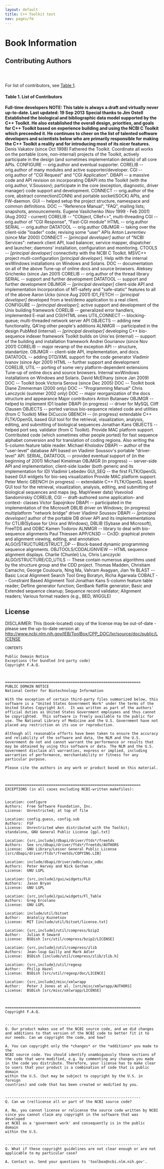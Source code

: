 ```yaml
---
layout: default
title: C++ Toolkit test
nav: pages/fm
---
```



Book Information
================

Contributing Authors
--------------------

###  

For list of contributors, see [Table 1](toolkit.fm.html#fm.T1).

#### Table 1. List of Contributors

**Full-time developers NOTE: This table is always a draft and virtually never up-to-date. Last updated: 19 Sep 2013**
**Special thanks to Jim Ostell**
**Established the biological and bibliographic data model supported by the C++ Toolkit. He also established the overall design, priorities, and goals for C++ Toolkit based on experience building and using the NCBI C Toolkit which preceeded it. He continues to cheer on the list of talented software developers and scientists below who are primarily responsible for making the C++ Toolkit a reality and for introducing most of its nicer features.**
Denis Vakatov (since Oct 1998)
Fathered the Toolkit. Coordinate all works on the portable (core, non-internal) projects of the Toolkit, actively participate in the design (and sometimes implementation details) of all core APIs. CONFIGURE -- orig.author and eventual supporter. CORELIB -- orig.author of many modules and active supporter/developer. CGI -- orig.author of "CGI Request" and "CGI Application". DBAPI -- a massive code and API revision on incorporating DBAPI into the Toolkit (with the orig.author, V.Soussov); participate in the core (exception, diagnostic, driver manager) code support and development. CONNECT -- orig.author of the core, abstract connection(CONN) and portable socket(SOCK) APIs, and FW-daemon. GUI -- helped setup the project structure, namespace and common definitions. DOC -- "Reference Manual", "FAQ", mailing lists; snapshots, announcements.
Eugene Vasilchenko (Nov 1999 - Feb 2001) (Aug 2002 - current)
CORELIB -- "CObject, CRef\<\>", multi-threading CGI -- orig.author of "CGI Response", "Fast-CGI module" HTML -- orig.author SERIAL -- orig.author DATATOOL -- orig.author OBJMGR -- taking over the client-side "loader" code; revising some "user" APIs
Anton Lavrentiev (since Mar 2000)
CONNECT -- *[principal developer]* author of "NCBI Services": network client API, load balancer, service mapper, dispatcher and launcher; daemons' installation, configuration and monitoring. CTOOLS -- *[principal developer]* connectivity with the NCBI C Toolkit. MSVC++ project mutli-configuration *[principal developer]*. Help with the internal wxWindows installations on Windows and Solaris. DOC -- documentation on all of the above Tune-up of online docs and source browsers.
Aleksey Grichenko (since Jan 2001)
CORELIB -- orig.author of the thread library SERIAL -- support and further development DATATOOL -- support and further development OBJMGR -- *[principal developer]* client-side API and implementation Incorporation of MT-safety and "safe-static" features to all of the above
Aaron Ucko (since Aug 2001)
ID1\_FETCH -- *[principal developer]* developed from a test/demo application to a real client. CONFIGURE -- *[principal developer]*; active support and development of the Unix building framework CORELIB -- generalized error handlers, implemented E-mail and CGI/HTML ones UTIL,CONNECT -- blocking-queue; multi-threaded network server API OBJECTS -- adding new functionality, QA'ing other people's additions ALNMGR -- participated in the design PubMed (internal) -- *[principal developer]* developing C++ bio-sequence indexer framework Toolkit builds on Unix'es (internal) -- support of the building and installation framework
Andrei Gourianov (since Nov 2001)
CORELIB -- major revamp of the exception API -- structure, standartize. OBJMGR -- client-side API, implementation, and docs. DATATOOL -- adding DTD/XML support for the code generator
Vladimir Ivanov (since Apr 2001)
HTML -- further support and development CORELIB, UTIL -- porting of some very platform-dependent extensions Tune-up of online docs and source browsers. Internal wxWindows installations on Windows and Solaris.
David McElhany (since Jan 2009)
DOC -- Toolkit book
Victoria Serova (since Dec 2005)
DOC -- Toolkit book
Diane Zimmerman (2000 only)
DOC -- "Programming Manual"
Chris Lanczycki (summer 2002 only)
DOC -- major reorganization of the docs structure and appearance
Major contributors
Anton Butanaev
OBJMGR -- helped to implement ID1 loader DBAPI (in progress) -- driver for MySQL
Cliff Clausen
OBJECTS -- ported various bio-sequence related code and utilities (from C Toolkit)
Mike DiCuccio
GBENCH -- (in progress) extendable C++ FLTK/OpenGL based GUI tool for the retrieval, visualization, analysis, editing, and submitting of biological sequences
Jonathan Kans
OBJECTS -- helped port seq. validator (from C Toolkit). Provide MAC platform support. Contributed code (which sometimes other people ported) for fast sequence alphabet conversion and for translation of coding regions. Also writing the 5-column feature table reader.
Michael Kholodov
DBAPI -- author of the "user-level" database API based on Vladimir Soussov's portable "driver-level" API. SERIAL, DATATOOL -- provided eventual support of (in the beginning of 2001)
Michael Kimelman
OBJMGR (in progress) -- server-side API and implementation, client-side loader (both generic and its implementation for ID)
Vladimir Lebedev
GUI\_SEQ -- the first FLTK/OpenGL based GUI widgets for bio-seq visualization Provide MAC platform support.
Peter Meric
GBENCH (in progress) -- extendable C++ FLTK/OpenGL based GUI tool for the retrieval, visualization, analysis, editing, and submitting of biological sequences and maps (eg. MapViewer data)
Vsevolod Sandomirskiy
CORELIB, CGI -- draft-authored some application- and context- classes
Victor Sapojnikov
DBAPI -- participated in the implementation of the Microsoft DBLIB driver on Windows; (in progress) multiplatform "network bridge" driver
Vladimir Soussov
DBAPI -- *[principal developer]* author of the portable DB driver API and its implemementations for CTLIB(Sybase for Unix and Windows), DBLIB (Sybase and Microsoft), FreeTDS and ODBC
Kamen Todorov
ALNMGR -- library to deal with bio-sequence alignments
Paul Thiessen
APP/CN3D -- Cn3D: graphical protein and alignment viewing, editing, and annotation. ALGO/STRUCTURE/STRUCT\_DP -- Block-based dynamic programming sequence alignments. OBJTOOLS/CDDALIGNVIEW -- HTML sequence alignment displays.
Charlie (Chunlei) Liu, Chris Lanczycki
ALGO/STRUCTURE/CD\_UTILS -- These contain numerous algorithms used by the structure group and the CDD project.
Thomas Madden, Christiam Camacho, George Coulouris, Ning Ma, Vahram Avagyan, Jian Ye
BLAST -- Basic Local Alignment Search Tool
Greg Boratyn, Richa Agarwala
COBALT -- Constraint Based Alignment Tool
Jonathan Kans
5-column feature table reader; Defline generator function; GenBank flatfile generator; Basic and Extended sequence cleanup; Sequence record validator; Alignment readers; Various format readers (e.g., BED, WIGGLE)

License
-------

DISCLAIMER: This (book-located) copy of the license may be out-of-date - please see the up-to-date version at: <http://www.ncbi.nlm.nih.gov/IEB/ToolBox/CPP_DOC/lxr/source/doc/public/LICENSE>

    CONTENTS

    Public Domain Notice
    Exceptions (for bundled 3rd-party code)
    Copyright F.A.Q.



    ==============================================================
    PUBLIC DOMAIN NOTICE
    National Center for Biotechnology Information

    With the exception of certain third-party files summarized below, this
    software is a "United States Government Work" under the terms of the
    United States Copyright Act.  It was written as part of the authors'
    official duties as United States Government employees and thus cannot
    be copyrighted.  This software is freely available to the public for
    use. The National Library of Medicine and the U.S. Government have not
    placed any restriction on its use or reproduction.

    Although all reasonable efforts have been taken to ensure the accuracy
    and reliability of the software and data, the NLM and the U.S.
    Government do not and cannot warrant the performance or results that
    may be obtained by using this software or data. The NLM and the U.S.
    Government disclaim all warranties, express or implied, including
    warranties of performance, merchantability or fitness for any
    particular purpose.

    Please cite the authors in any work or product based on this material.



    ==============================================================
    EXCEPTIONS (in all cases excluding NCBI-written makefiles):


    Location: configure
    Authors:  Free Software Foundation, Inc.
    License:  Unrestricted; at top of file

    Location: config.guess, config.sub
    Authors:  FSF
    License:  Unrestricted when distributed with the Toolkit;
    standalone, GNU General Public License [gpl.txt]

    Location: {src,include}/dbapi/driver/ftds*/freetds
    Authors:  See src/dbapi/driver/ftds*/freetds/AUTHORS
    License:  GNU Library/Lesser General Public License
    [src/dbapi/driver/ftds*/freetds/COPYING.LIB]

    Location: include/dbapi/driver/odbc/unix_odbc
    Authors:  Peter Harvey and Nick Gorham
    License:  GNU LGPL

    Location: {src,include}/gui/widgets/FLU
    Authors:  Jason Bryan
    License:  GNU LGPL

    Location: {src,include}/gui/widgets/Fl_Table
    Authors:  Greg Ercolano
    License:  GNU LGPL

    Location: include/util/bitset
    Author:   Anatoliy Kuznetsov
    License:  MIT [include/util/bitset/license.txt]

    Location: {src,include}/util/compress/bzip2
    Author:   Julian R Seward
    License:  BSDish [src/util/compress/bzip2/LICENSE]

    Location: {src,include}/util/compress/zlib
    Authors:  Jean-loup Gailly and Mark Adler
    License:  BSDish [include/util/compress/zlib/zlib.h]

    Location: {src,include}/util/regexp
    Author:   Philip Hazel
    License:  BSDish [src/util/regexp/doc/LICENCE]

    Location: {src,include}/misc/xmlwrapp
    Author:   Peter J Jones at al. [src/misc/xmlwrapp/AUTHORS]
    License:  BSDish [src/misc/xmlwrapp/LICENSE]



    ==============================================================
    Copyright F.A.Q.


    --------------------------------------------------------------
    Q. Our product makes use of the NCBI source code, and we did changes
    and additions to that version of the NCBI code to better fit it to
    our needs. Can we copyright the code, and how?

    A. You can copyright only the *changes* or the *additions* you made to the
    NCBI source code. You should identify unambiguously those sections of
    the code that were modified, e.g. by commenting any changes you made
    in the code you distribute. Therefore, your license has to make clear
    to users that your product is a combination of code that is public domain
    within the U.S. (but may be subject to copyright by the U.S. in foreign
    countries) and code that has been created or modified by you.


    --------------------------------------------------------------
    Q. Can we (re)license all or part of the NCBI source code?

    A. No, you cannot license or relicense the source code written by NCBI
    since you cannot claim any copyright in the software that was developed
    at NCBI as a 'government work' and consequently is in the public domain
    within the U.S.


    --------------------------------------------------------------
    Q. What if these copyright guidelines are not clear enough or are not
    applicable to my particular case?

    A. Contact us. Send your questions to 'toolbox@ncbi.nlm.nih.gov'.
            



